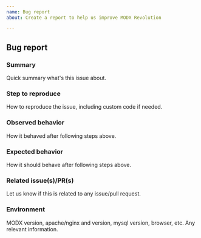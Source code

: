 ```yaml
---
name: Bug report
about: Create a report to help us improve MODX Revolution

---
```


## Bug report
### Summary
Quick summary what's this issue about.

### Step to reproduce
How to reproduce the issue, including custom code if needed.

### Observed behavior
How it behaved after following steps above.

### Expected behavior
How it should behave after following steps above.

### Related issue(s)/PR(s)
Let us know if this is related to any issue/pull request.

### Environment
MODX version, apache/nginx and version, mysql version, browser, etc. Any relevant information.